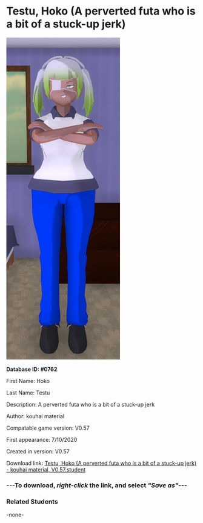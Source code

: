 # Testu, Hoko (A perverted futa who is a bit of a stuck-up jerk)

<img src="../../Files/Images/Testu, Hoko (A perverted futa who is a bit of a stuck-up jerk).png" title="Testu, Hoko (A perverted futa who is a bit of a stuck-up jerk) - kouhai material, V0.57">

**Database ID: #0762**

First Name: Hoko

Last Name: Testu

Description: A perverted futa who is a bit of a stuck-up jerk

Author: kouhai material

Compatable game version: V0.57

First appearance: 7/10/2020

Created in version: V0.57

Download link: <a href="https://raw.githubusercontent.com/Arbiter1223/Daigaku-Gurashi-Custom-Students/master/Files/Student%20Files/Testu%2C%20Hoko%20(A%20perverted%20futa%20who%20is%20a%20bit%20of%20a%20stuck-up%20jerk)%20-%20kouhai%20material%2C%20V0.57.student">Testu, Hoko (A perverted futa who is a bit of a stuck-up jerk) - kouhai material, V0.57.student</a>

### ---**To download, _right-click_ the link, and select _"Save as"_**---

### Related Students

-none-
